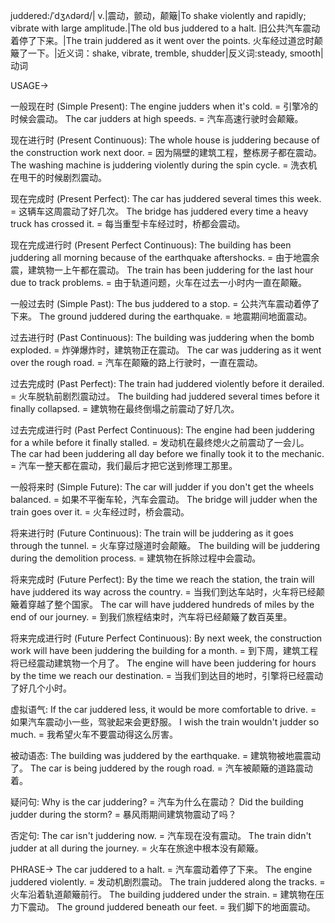 juddered:/ˈdʒʌdərd/| v.|震动，颤动，颠簸|To shake violently and rapidly; vibrate with large amplitude.|The old bus juddered to a halt.  旧公共汽车震动着停了下来。|The train juddered as it went over the points. 火车经过道岔时颠簸了一下。|近义词：shake, vibrate, tremble, shudder|反义词:steady, smooth|动词

USAGE->

一般现在时 (Simple Present):
The engine judders when it's cold. = 引擎冷的时候会震动。
The car judders at high speeds. = 汽车高速行驶时会颠簸。


现在进行时 (Present Continuous):
The whole house is juddering because of the construction work next door. = 因为隔壁的建筑工程，整栋房子都在震动。
The washing machine is juddering violently during the spin cycle. = 洗衣机在甩干的时候剧烈震动。


现在完成时 (Present Perfect):
The car has juddered several times this week. = 这辆车这周震动了好几次。
The bridge has juddered every time a heavy truck has crossed it. = 每当重型卡车经过时，桥都会震动。


现在完成进行时 (Present Perfect Continuous):
The building has been juddering all morning because of the earthquake aftershocks. = 由于地震余震，建筑物一上午都在震动。
The train has been juddering for the last hour due to track problems. = 由于轨道问题，火车在过去一小时内一直在颠簸。


一般过去时 (Simple Past):
The bus juddered to a stop. = 公共汽车震动着停了下来。
The ground juddered during the earthquake. = 地震期间地面震动。


过去进行时 (Past Continuous):
The building was juddering when the bomb exploded. = 炸弹爆炸时，建筑物正在震动。
The car was juddering as it went over the rough road. = 汽车在颠簸的路上行驶时，一直在震动。


过去完成时 (Past Perfect):
The train had juddered violently before it derailed. = 火车脱轨前剧烈震动过。
The building had juddered several times before it finally collapsed. = 建筑物在最终倒塌之前震动了好几次。


过去完成进行时 (Past Perfect Continuous):
The engine had been juddering for a while before it finally stalled. = 发动机在最终熄火之前震动了一会儿。
The car had been juddering all day before we finally took it to the mechanic. = 汽车一整天都在震动，我们最后才把它送到修理工那里。


一般将来时 (Simple Future):
The car will judder if you don't get the wheels balanced. = 如果不平衡车轮，汽车会震动。
The bridge will judder when the train goes over it. = 火车经过时，桥会震动。


将来进行时 (Future Continuous):
The train will be juddering as it goes through the tunnel. = 火车穿过隧道时会颠簸。
The building will be juddering during the demolition process. = 建筑物在拆除过程中会震动。


将来完成时 (Future Perfect):
By the time we reach the station, the train will have juddered its way across the country. = 当我们到达车站时，火车将已经颠簸着穿越了整个国家。
The car will have juddered hundreds of miles by the end of our journey. = 到我们旅程结束时，汽车将已经颠簸了数百英里。


将来完成进行时 (Future Perfect Continuous):
By next week, the construction work will have been juddering the building for a month. = 到下周，建筑工程将已经震动建筑物一个月了。
The engine will have been juddering for hours by the time we reach our destination. = 当我们到达目的地时，引擎将已经震动了好几个小时。

虚拟语气:
If the car juddered less, it would be more comfortable to drive. = 如果汽车震动小一些，驾驶起来会更舒服。
I wish the train wouldn't judder so much. = 我希望火车不要震动得这么厉害。

被动语态:
The building was juddered by the earthquake. = 建筑物被地震震动了。
The car is being juddered by the rough road. = 汽车被颠簸的道路震动着。

疑问句:
Why is the car juddering? = 汽车为什么在震动？
Did the building judder during the storm? =  暴风雨期间建筑物震动了吗？

否定句:
The car isn't juddering now. = 汽车现在没有震动。
The train didn't judder at all during the journey. = 火车在旅途中根本没有颠簸。


PHRASE->
The car juddered to a halt. = 汽车震动着停了下来。
The engine juddered violently. = 发动机剧烈震动。
The train juddered along the tracks. = 火车沿着轨道颠簸前行。
The building juddered under the strain. = 建筑物在压力下震动。
The ground juddered beneath our feet. = 我们脚下的地面震动。

